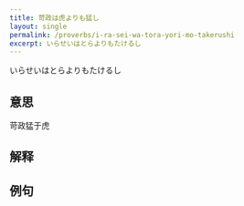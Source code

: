 ```yaml
---
title: 苛政は虎よりも猛し
layout: single
permalink: /proverbs/i-ra-sei-wa-tora-yori-mo-takerushi
excerpt: いらせいはとらよりもたけるし
---
```


いらせいはとらよりもたけるし

## 意思

苛政猛于虎

## 解释

## 例句

